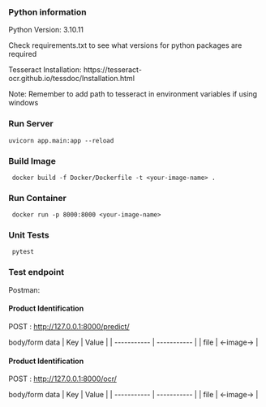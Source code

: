 ### Python information
<p>
Python Version: 3.10.11
</p>
<p>
Check requirements.txt to see what versions for python packages are required
</p>
<p>
Tesseract Installation: https://tesseract-ocr.github.io/tessdoc/Installation.html
</p>
<p>
Note: Remember to add path to tesseract in environment variables if using windows
</p>

### Run Server
```
uvicorn app.main:app --reload
```

### Build Image
```
 docker build -f Docker/Dockerfile -t <your-image-name> .
```

### Run Container
```
 docker run -p 8000:8000 <your-image-name>
```
### Unit Tests
``` 
 pytest
```

### Test endpoint

Postman:
#### Product Identification
POST : http://127.0.0.1:8000/predict/

body/form data
| Key         | Value       |
| ----------- | ----------- |
| file        | <-image->   |

#### Product Identification
POST : http://127.0.0.1:8000/ocr/

body/form data
| Key         | Value       |
| ----------- | ----------- |
| file        | <-image->   |